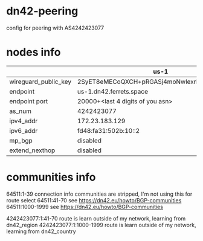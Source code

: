 # dn42-peering
config for peering with AS4242423077

# nodes info

| | us-1 | hk-1 |
|---|---|---|
|wireguard_public_key| 2SyET8eMECoQXCH+pRGASj4moNwlexrbXFzPDmex3SI= | aiJkoVGUNJvvBmZ0FPs/4VdfsSLVKgD9xBDvyYwuRFw= |
|endpoint| us-1.dn42.ferrets.space | hk-1.dn42.ferrets.space |
|endpoint port| 20000+<last 4 digits of you asn> | 20000+<last 4 digits of you asn> |
|as_num| 4242423077 | 4242423077 |
|ipv4_addr| 172.23.183.129 | 172.23.183.131 |
|ipv6_addr| fd48:fa31:502b:10::2 | fd48:fa31:502b:10::4 |
|mp_bgp| disabled | disabled |
|extend_nexthop| disabled | disabled |

# communities info
64511:1-39 connection info communities are stripped, I'm not using this for route select
64511:41-70 see https://dn42.eu/howto/BGP-communities
64511:1000-1999 see https://dn42.eu/howto/BGP-communities

4242423077:1:41-70 route is learn outside of my network, learning from dn42_region
4242423077:1:1000-1999 route is learn outside of my network, learning from dn42_country
